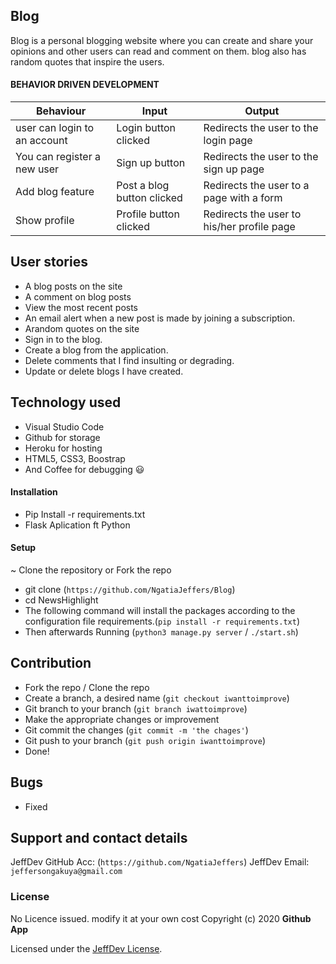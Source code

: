 ## Blog

Blog is a personal blogging website where you can create and
share your opinions and other users can read and comment on
them. blog also has random quotes that inspire the users.

#### BEHAVIOR DRIVEN DEVELOPMENT

| Behaviour                    | Input                      | Output                                     |
| ---------------------------- | -------------------------- | ------------------------------------------ |
| user can login to an account | Login button clicked       | Redirects the user to the login page       |
| You can register a new user  | Sign up button             | Redirects the user to the sign up page     |
| Add blog feature             | Post a blog button clicked | Redirects the user to a page with a form   |
| Show profile                 | Profile button clicked     | Redirects the user to his/her profile page |

## User stories

- A blog posts on the site
- A comment on blog posts
- View the most recent posts
- An email alert when a new post is made by joining a subscription.
- Arandom quotes on the site
- Sign in to the blog.
- Create a blog from the application.
- Delete comments that I find insulting or degrading.
- Update or delete blogs I have created.

## Technology used

- Visual Studio Code
- Github for storage
- Heroku for hosting
- HTML5, CSS3, Boostrap
- And Coffee for debugging 😃

#### Installation

- Pip Install -r requirements.txt
- Flask Aplication ft Python

#### Setup

~ Clone the repository or Fork the repo

- git clone (`https://github.com/NgatiaJeffers/Blog`)
- cd NewsHighlight
- The following command will install the packages according to the configuration file requirements.(`pip install -r requirements.txt`)
- Then afterwards Running (`python3 manage.py server` / `./start.sh`)

## Contribution

- Fork the repo / Clone the repo
- Create a branch, a desired name (`git checkout iwanttoimprove`)
- Git branch to your branch (`git branch iwattoimprove`)
- Make the appropriate changes or improvement
- Git commit the changes (`git commit -m 'the chages'`)
- Git push to your branch (`git push origin iwanttoimprove`)
- Done!

## Bugs

- Fixed

## Support and contact details

JeffDev GitHub Acc: (`https://github.com/NgatiaJeffers`)
JeffDev Email: `jeffersongakuya@gmail.com`

### License

No Licence issued. modify it at your own cost
Copyright (c) 2020 **Github App**

Licensed under the [JeffDev License](LICENSE).
